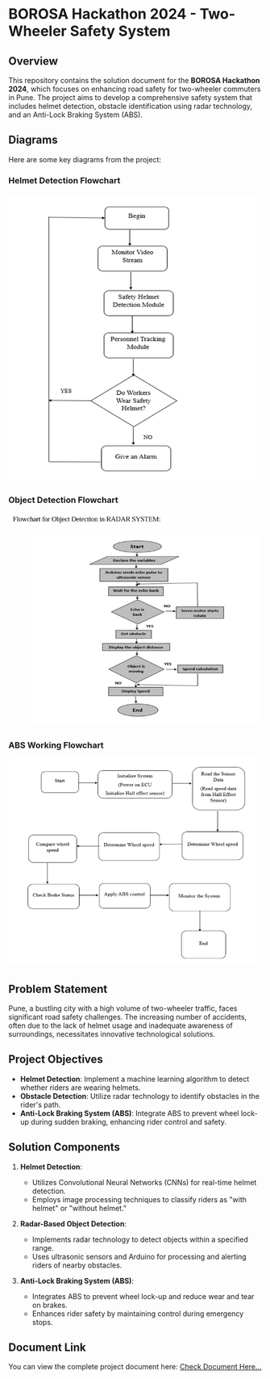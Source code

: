 # BOROSA Hackathon 2024 - Two-Wheeler Safety System

## Overview
This repository contains the solution document for the **BOROSA Hackathon 2024**, which focuses on enhancing road safety for two-wheeler commuters in Pune. The project aims to develop a comprehensive safety system that includes helmet detection, obstacle identification using radar technology, and an Anti-Lock Braking System (ABS).

## Diagrams
Here are some key diagrams from the project:

### Helmet Detection Flowchart
![Helmet Detection Flowchart](helmet_detection_flowchart.png) <!-- Replace with the actual image filename -->

### Object Detection Flowchart
![Object Detection Flowchart](object_detection_flowchart.png) <!-- Replace with the actual image filename -->

### ABS Working Flowchart
![ABS Working Flowchart](abs_working_flowchart.png) <!-- Replace with the actual image filename -->

## Problem Statement
Pune, a bustling city with a high volume of two-wheeler traffic, faces significant road safety challenges. The increasing number of accidents, often due to the lack of helmet usage and inadequate awareness of surroundings, necessitates innovative technological solutions.

## Project Objectives
- **Helmet Detection**: Implement a machine learning algorithm to detect whether riders are wearing helmets.
- **Obstacle Detection**: Utilize radar technology to identify obstacles in the rider's path.
- **Anti-Lock Braking System (ABS)**: Integrate ABS to prevent wheel lock-up during sudden braking, enhancing rider control and safety.

## Solution Components
1. **Helmet Detection**:
   - Utilizes Convolutional Neural Networks (CNNs) for real-time helmet detection.
   - Employs image processing techniques to classify riders as "with helmet" or "without helmet."

2. **Radar-Based Object Detection**:
   - Implements radar technology to detect objects within a specified range.
   - Uses ultrasonic sensors and Arduino for processing and alerting riders of nearby obstacles.

3. **Anti-Lock Braking System (ABS)**:
   - Integrates ABS to prevent wheel lock-up and reduce wear and tear on brakes.
   - Enhances rider safety by maintaining control during emergency stops.

## Document Link
You can view the complete project document here: [Check Document Here...](BGSW_WE_ARE_THE_PROTECTOR_SANJIVANI_COLLEGE.pdf)

